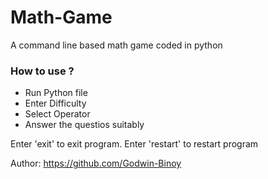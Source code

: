 # Math-Game
A command line based math game coded in python

### How to use ?
- Run Python file
- Enter Difficulty
- Select Operator 
- Answer the questios suitably

Enter 'exit' to exit program. Enter 'restart' to restart program

Author: https://github.com/Godwin-Binoy 